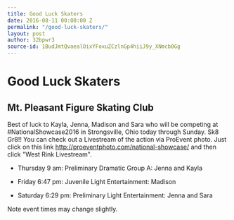 ```yaml
---
title: Good Luck Skaters
date: 2016-08-11 00:00:00 Z
permalink: "/good-luck-skaters/"
layout: post
author: 32bpwr3
source-id: 1BudJmtQvaealOixYFoxuZCzlnGp4hiiJ9y_XNmcb0Gg
---
```


# Good Luck Skaters

## Mt. Pleasant Figure Skating Club

Best of luck to Kayla, Jenna, Madison and Sara who will be competing at ‪#‎NationalShowcase2016‬ in Strongsville, Ohio today through Sunday. Sk8 Gr8!!You can check out a Livestream of the action via ProEvent photo. Just click on this link http://proeventphoto.com/national-showcase/ and then click "West Rink Livestream".

* Thursday 9 am: Preliminary Dramatic Group A: Jenna and Kayla

* Friday 6:47 pm: Juvenile Light Entertainment: Madison

* Saturday 6:29 pm: Preliminary Light Entertainment: Jenna and Sara

Note event times may change slightly.

